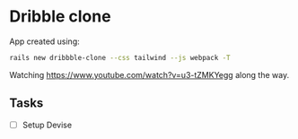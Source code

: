 # Dribble clone

App created using:

```bash
rails new dribbble-clone --css tailwind --js webpack -T
```

Watching https://www.youtube.com/watch?v=u3-tZMKYegg along the way.

## Tasks

- [ ] Setup Devise
